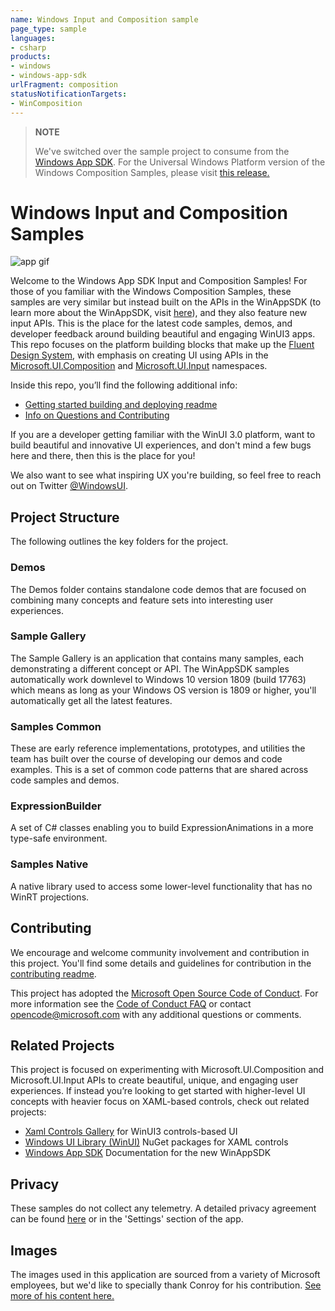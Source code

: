 ```yaml
---
name: Windows Input and Composition sample
page_type: sample
languages:
- csharp
products:
- windows
- windows-app-sdk
urlFragment: composition
statusNotificationTargets:
- WinComposition
---
```


> **NOTE**
> 
> We've switched over the sample project to consume from the [Windows App SDK](https://docs.microsoft.com/windows/apps/windows-app-sdk/). For the Universal Windows Platform version of the Windows Composition Samples, please visit [this release.](https://github.com/microsoft/WindowsCompositionSamples/tree/UniversalWindowsPlatform) 

# Windows Input and Composition Samples

![app gif](https://media.giphy.com/media/Hx2beMDfEA7QqWPvD4/giphy.gif)

Welcome to the Windows App SDK Input and Composition Samples! For those of you familiar with the Windows Composition Samples, these samples are very similar but instead built on the APIs in the WinAppSDK (to learn more about the WinAppSDK, visit [here](https://docs.microsoft.com/windows/apps/windows-app-sdk/)), and they also feature new input APIs. This is the place for the latest code samples, demos, and developer feedback around building beautiful and engaging WinUI3 apps. This repo focuses on the platform building blocks that make up the [Fluent Design System](https://fluent.microsoft.com/), with emphasis on creating UI using APIs in the [Microsoft.UI.Composition](https://docs.microsoft.com/windows/winui/api/microsoft.ui.composition) and [Microsoft.UI.Input](https://docs.microsoft.com/windows/winui/api/microsoft.ui.input) namespaces.

Inside this repo, you’ll find the following additional info:

* [Getting started building and deploying readme](STARTUP.md)
* [Info on Questions and Contributing](CONTRIBUTING.md)

If you are a developer getting familiar with the WinUI 3.0 platform, want to build beautiful and innovative UI experiences, and don't mind a few bugs here and there, then this is the place for you!

We also want to see what inspiring UX you're building, so feel free to reach out on Twitter [@WindowsUI](https://twitter.com/windowsui).

## Project Structure

The following outlines the key folders for the project.

### Demos

The Demos folder contains standalone code demos that are focused on combining many concepts and feature sets into interesting user experiences. 

### Sample Gallery

The Sample Gallery is an application that contains many samples, each demonstrating a different concept or API. The WinAppSDK samples automatically work downlevel to Windows 10 version 1809 (build 17763) which means as long as your Windows OS version is 1809 or higher, you'll automatically get all the latest features.

### Samples Common

These are early reference implementations, prototypes, and utilities the team has built over the course of developing our demos and code examples. This is a set of common code patterns that are shared across code samples and demos.

### ExpressionBuilder

A set of C# classes enabling you to build ExpressionAnimations in a more type-safe environment.

### Samples Native

A native library used to access some lower-level functionality that has no WinRT projections.

## Contributing

We encourage and welcome community involvement and contribution in this project. You'll find some details and guidelines for contribution in the [contributing readme](CONTRIBUTING.md).

This project has adopted the [Microsoft Open Source Code of Conduct](https://opensource.microsoft.com/codeofconduct/). For more information see the [Code of Conduct FAQ](https://opensource.microsoft.com/codeofconduct/faq/) or contact [opencode@microsoft.com](mailto:opencode@microsoft.com) with any additional questions or comments.

## Related Projects

This project is focused on experimenting with Microsoft.UI.Composition and Microsoft.UI.Input APIs to create beautiful, unique, and engaging user experiences. If instead you’re looking to get started with higher-level UI concepts with heavier focus on XAML-based controls, check out related projects: 

 * [Xaml Controls Gallery](https://github.com/microsoft/Xaml-Controls-Gallery/tree/winui3) for WinUI3 controls-based UI
 * [Windows UI Library (WinUI)](https://docs.microsoft.com/windows/apps/winui/) NuGet packages for XAML controls 
 * [Windows App SDK](https://docs.microsoft.com/windows/apps/windows-app-sdk/) Documentation for the new WinAppSDK

## Privacy

These samples do not collect any telemetry. A detailed privacy agreement can be found [here](https://go.microsoft.com/fwlink/?LinkId=521839) or in the 'Settings' section of the app.

## Images

 The images used in this application are sourced from a variety of Microsoft employees, but we'd like to specially thank Conroy for his contribution. [See more of his content here.](https://www.instagram.com/conroy.williamson/)

